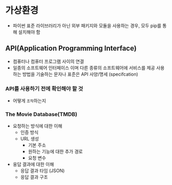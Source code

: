 # 가상환경
- 파이썬 표준 라이브러리가 아닌 외부 패키지와 모듈을 사용하는 경우, 모두 pip를 통해 설치해야 함


## API(Application Programming Interface)
- 컴퓨터나 컴퓨터 프로그램 사이의 연결
- 일종의 소프트웨어 인터페이스 이며 다른 종류의 소프트웨어에 서비스를 제공
사용하는 방법을 기술하는 문자나 표준은 API 사양/명세 (specifcation)


### API를 사용하기 전에 확인해야 할 것
- 어떻게 `조작`하는지

### The Movie Database(TMDB)
- 요청하는 방식에 대한 이해
    - 인증 방식
    - URL 생성
        - 기본 주소
        - 원하는 기능에 대한 추가 경로
        - 요청 변수
- 웅답 결과에 대한 이해
    - 응답 결과 타임 (JSON)
    - 응답 결과 구조


    
